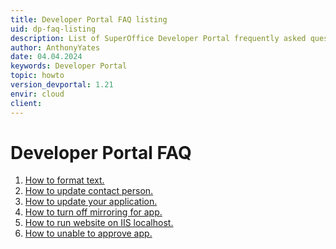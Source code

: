 ```yaml
---
title: Developer Portal FAQ listing
uid: dp-faq-listing
description: List of SuperOffice Developer Portal frequently asked questions.
author: AnthonyYates
date: 04.04.2024
keywords: Developer Portal
topic: howto
version_devportal: 1.21
envir: cloud
client:
---
```


# Developer Portal FAQ

1. [How to format text.][1]
1. [How to update contact person.][2]
1. [How to update your application.][3]
1. [How to turn off mirroring for app.][4]
1. [How to run website on IIS localhost.][5]
1. [How to unable to approve app.][6]

<!-- link reference -->

[1]: format-text.md
[2]: update-contact-person.md
[3]: update-app.md
[4]: turn-off-mirroring.md
[5]: run-website-on-iis-localhost.md
[6]: unable-to-approve-app.md

